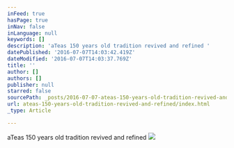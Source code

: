 ```yaml
---
inFeed: true
hasPage: true
inNav: false
inLanguage: null
keywords: []
description: 'aTeas 150 years old tradition revived and refined '
datePublished: '2016-07-07T14:03:42.419Z'
dateModified: '2016-07-07T14:03:37.769Z'
title: ''
author: []
authors: []
publisher: null
starred: false
sourcePath: _posts/2016-07-07-ateas-150-years-old-tradition-revived-and-refined.md
url: ateas-150-years-old-tradition-revived-and-refined/index.html
_type: Article

---
```

aTeas 150 years old tradition revived and refined ![](https://the-grid-user-content.s3-us-west-2.amazonaws.com/7a83e90c-757a-4818-88d7-18dbfff57548.jpg)